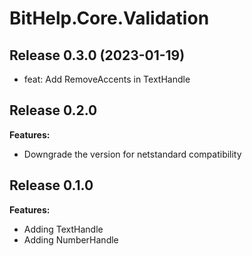 # BitHelp.Core.Validation

## Release 0.3.0 (2023-01-19)

- feat: Add RemoveAccents in TextHandle

## Release 0.2.0

**Features:**

- Downgrade the version for netstandard compatibility

## Release 0.1.0

**Features:**

- Adding TextHandle
- Adding NumberHandle